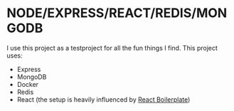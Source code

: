 # NODE/EXPRESS/REACT/REDIS/MONGODB

I use this project as a testproject for all the fun things I find. This project uses: 
* Express
* MongoDB
* Docker
* Redis
* React (the setup is heavily influenced by [React Boilerplate](https://github.com/react-boilerplate/react-boilerplate))
